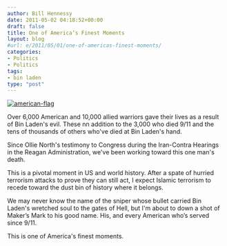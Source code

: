 ```yaml
---
author: Bill Hennessy
date: 2011-05-02 04:18:52+00:00
draft: false
title: One of America’s Finest Moments
layout: blog
#url: e/2011/05/01/one-of-americas-finest-moments/
categories:
- Politics
- Politics
tags:
- bin laden
type: "post"
---
```


[![american-flag](https://hennessysview.com/wp-content/uploads/2011/05/american-flag_thumb.jpg)
](https://hennessysview.com/wp-content/uploads/2011/05/american-flag.jpg)

Over 6,000 American and 10,000 allied warriors gave their lives as a result of Bin Laden's evil. These nn addition to the 3,000 who died 9/11 and the tens of thousands of others who've died at Bin Laden's hand. 

Since Ollie North's testimony to Congress during the Iran-Contra Hearings in the Reagan Administration, we've been working toward this one man's death. 

This is a pivotal moment in US and world history. After a spate of hurried terrorism attacks to prove they can still act, I expect Islamic terrorism to recede toward the dust bin of history where it belongs.

We may never know the name of the sniper whose bullet carried Bin Laden's wretched soul to the gates of Hell, but I'm about to down a shot of Maker’s Mark to his good name. His, and every American who’s served since 9/11. 

This is one of America's finest moments.
